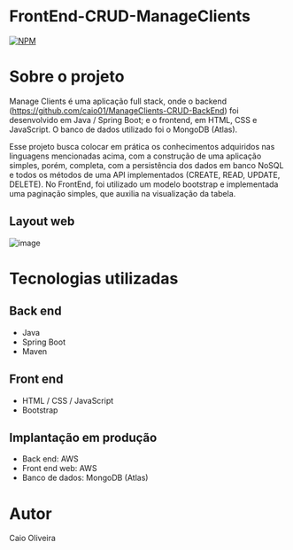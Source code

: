 # FrontEnd-CRUD-ManageClients 
[![NPM](https://img.shields.io/npm/l/react)](https://github.com/caio01/ManageClients-CRUD-FrontEnd/blob/master/LICENSE) 

# Sobre o projeto

Manage Clients é uma aplicação full stack, onde o backend (https://github.com/caio01/ManageClients-CRUD-BackEnd) foi desenvolvido em Java / Spring Boot; e o frontend, em HTML, CSS e JavaScript. O banco de dados utilizado foi o MongoDB (Atlas).

Esse projeto busca colocar em prática os conhecimentos adquiridos nas linguagens mencionadas acima, com a construção de uma aplicação simples, porém, completa, com a persistência dos dados em banco NoSQL e todos os métodos de uma API implementados (CREATE, READ, UPDATE, DELETE). No FrontEnd, foi utilizado um modelo bootstrap e implementada uma paginação simples, que auxilia na visualização da tabela.

## Layout web
![image](https://user-images.githubusercontent.com/49879702/207204540-74030f02-4e82-41cb-bd0c-e51bcb622b75.png)

# Tecnologias utilizadas
## Back end
- Java
- Spring Boot
- Maven
## Front end
- HTML / CSS / JavaScript
- Bootstrap
## Implantação em produção
- Back end: AWS
- Front end web: AWS
- Banco de dados: MongoDB (Atlas)

# Autor

Caio Oliveira
